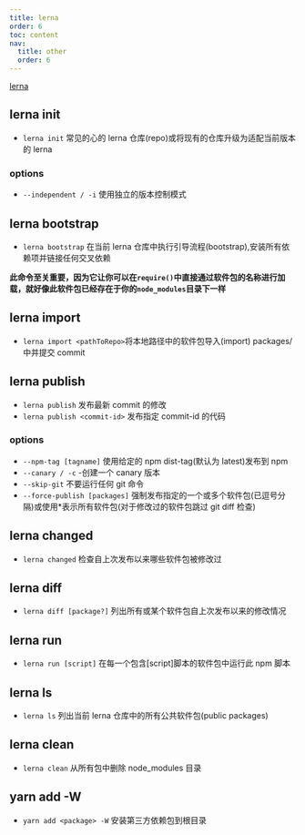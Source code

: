 ```yaml
---
title: lerna
order: 6
toc: content
nav:
  title: other
  order: 6
---
```


[lerna](http://www.febeacon.com/lerna-docs-zh-cn/)

## lerna init

- `lerna init` 常见的心的 lerna 仓库(repo)或将现有的仓库升级为适配当前版本的 lerna

### options

- `--independent / -i` 使用独立的版本控制模式

## lerna bootstrap

- `lerna bootstrap` 在当前 lerna 仓库中执行引导流程(bootstrap),安装所有依赖项并链接任何交叉依赖

**此命令至关重要，因为它让你可以在`require()`中直接通过软件包的名称进行加载，就好像此软件包已经存在于你的`node_modules`目录下一样**

## lerna import

- `lerna import <pathToRepo>`将本地路径<pathToRepo>中的软件包导入(import) packages/<directory-name>中并提交 commit

## lerna publish

- `lerna publish` 发布最新 commit 的修改
- `lerna publish <commit-id>` 发布指定 commit-id 的代码

### options

- `--npm-tag [tagname]` 使用给定的 npm dist-tag(默认为 latest)发布到 npm
- `--canary / -c` -创建一个 canary 版本
- `--skip-git` 不要运行任何 git 命令
- `--force-publish [packages]` 强制发布指定的一个或多个软件包(已逗号分隔)或使用\*表示所有软件包(对于修改过的软件包跳过 git diff 检查)

## lerna changed

- `lerna changed` 检查自上次发布以来哪些软件包被修改过

## lerna diff

- `lerna diff [package?]` 列出所有或某个软件包自上次发布以来的修改情况

## lerna run

- `lerna run [script]` 在每一个包含[script]脚本的软件包中运行此 npm 脚本

## lerna ls

- `lerna ls` 列出当前 lerna 仓库中的所有公共软件包(public packages)

## lerna clean

- `lerna clean` 从所有包中删除 node_modules 目录

## yarn add -W

- `yarn add <package> -W` 安装第三方依赖包到根目录
